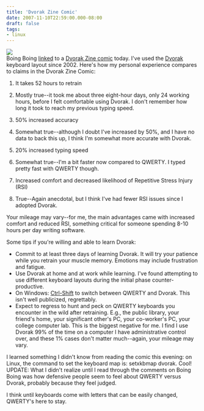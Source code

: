```yaml
---
title: 'Dvorak Zine Comic'
date: 2007-11-10T22:59:00.000-08:00
draft: false
tags: 
- linux
---
```


[![](/images/typing-behavior-august-dvorak320.jpg)](/images/typing-behavior-august-dvorak.jpg)  
Boing Boing [linked](http://www.boingboing.net/2007/11/10/dvorak-funnies-expla.html) to a [Dvorak Zine comic](http://dvzine.org/zine/01-toc.html) today. I've used the [Dvorak](http://en.wikipedia.org/wiki/Dvorak_Simplified_Keyboard) keyboard layout since 2002. Here's how my personal experience compares to claims in the Dvorak Zine Comic:  

1.  It takes 52 hours to retrain

1.  Mostly true\--it took me about three eight-hour days, only 24 working hours, before I felt comfortable using Dvorak. I don't remember how long it took to reach my previous typing speed.

3.  50% increased accuracy

1.  Somewhat true\--although I doubt I've increased by 50%, and I have no data to back this up, I think I'm somewhat more accurate with Dvorak.

5.  20% increased typing speed

1.  Somewhat true\--I'm a bit faster now compared to QWERTY. I typed pretty fast with QWERTY though.

7.  Increased comfort and decreased likelihood of Repetitive Stress Injury (RSI)

1.  True\--Again anecdotal, but I think I've had fewer RSI issues since I adopted Dvorak.

Your mileage may vary--for me, the main advantages came with increased comfort and reduced RSI, something critical for someone spending 8-10 hours per day writing software.  
  
Some tips if you're willing and able to learn Dvorak:  

*   Commit to at least three days of learning Dvorak. It will try your patience while you retrain your muscle memory. Emotions may include frustration and fatigue.
*   Use Dvorak at home and at work while learning. I've found attempting to use different keyboard layouts during the initial phase counter-productive.
*   On Windows: [Ctrl-Shift](http://schultkl.blogspot.com/2006/08/ctrl-shift.html) to switch between QWERTY and Dvorak. This isn't well publicized, regrettably.
*   Expect to regress to hunt and peck on QWERTY keyboards you encounter in the wild after retraining. E.g., the public library, your friend's home, your significant other's PC, your co-worker's PC, your college computer lab. This is the biggest negative for me. I find I use Dvorak 99% of the time on a computer I have administrative control over, and these 1% cases don't matter much--again, your mileage may vary.

I learned something I didn't know from reading the comic this evening: on Linux, the command to set the keyboard map is: setxkbmap dvorak. Cool!  
UPDATE: What I didn't realize until I read through the comments on Boing Boing was how defensive people seem to feel about QWERTY versus Dvorak, probably because they feel judged.  
  
I think until keyboards come with letters that can be easily changed, QWERTY's here to stay.